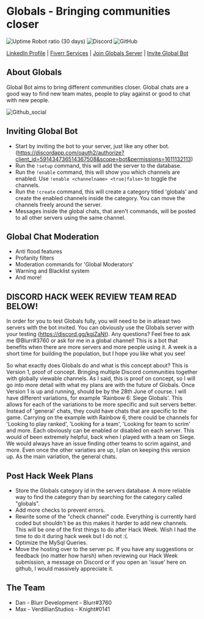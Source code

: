 # Globals - Bringing communities closer
![Uptime Robot ratio (30 days)](https://img.shields.io/uptimerobot/ratio/m778918918-3e92c097147760ee39d02d36.svg?style=for-the-badge)
![Discord](https://img.shields.io/discord/591710248360738863.svg?label=Official%20Discord&style=for-the-badge)
![GitHub](https://img.shields.io/github/license/byBlurr/Globals.svg?style=for-the-badge)

[LinkedIn Profile](https://www.linkedin.com/in/daniel-dumont/) | 
[Fiverr Services](https://www.fiverr.com/blurrdev?up_rollout=true) | 
[Join Globals Server](https://discord.gg/kgjZaNt) | 
[Invite Global Bot](https://discordapp.com/oauth2/authorize?client_id=591434736514367508&scope=bot&permissions=1611132113)

## About Globals
Global Bot aims to bring different communities closer. Global chats are a good way to find new team mates, people to play against or good to chat with new people.

![Github_social](https://cdn.discordapp.com/attachments/587411637363802135/593832015065776138/0.jpg)

## Inviting Global Bot
- Start by inviting the bot to your server, just like any other bot. 
  (https://discordapp.com/oauth2/authorize?client_id=591434736514367508&scope=bot&permissions=1611132113)
- Run the `!setup` command, this will add the server to the database.
- Run the `!enable` command, this will show you which channels are enabled. Use `!enable <channelname> <true|false>` to toggle the channels.
- Run the `!create` command, this will create a category titled 'globals' and create the enabled channels inside the category. You can move the channels freely around the server.
- Messages inside the global chats, that aren't commands, will be posted to all other servers using the same channel.

## Global Chat Moderation
- Anti flood features
- Profanity filters
- Moderation commands for 'Global Moderators'
- Warning and Blacklist system
- And more!

## DISCORD HACK WEEK REVIEW TEAM READ BELOW!
In order for you to test Globals fully, you will need to be in atleast two servers with the bot invited. You can obviously use the Globals server with your testing (https://discord.gg/kgjZaNt). Any questions? Feel free to ask me @Blurr#3760 or ask for me in a global channel! This is a bot that benefits when there are more servers and more people using it. A week is a short time for building the population, but I hope you like what you see!

So what exactly does Globals do and what is this concept about? This is Version 1, proof of concept. Bringing multiple Discord communities together with globally viewable channels. As I said, this is proof on concept, so I will go into more detail with what my plans are with the future of Globals. Once Version 1 is up and running, should be by the 28th June of course. I will have different variations, for example 'Rainbow 6: Siege Globals'. This allows for each of the variations to be more specific and suit servers better. Instead of 'general' chats, they could have chats that are specific to the game. Carrying on the example with Rainbow 6, there could be channels for 'Looking to play ranked', 'Looking for a team', 'Looking for team to scrim' and more. Each obviously can be enabled or disabled on each server. This would of been extremely helpful, back when I played with a team on Siege. We would always have an issue finding other teams to scrim against, and more. Even once the other variaties are up, I plan on keeping this version up. As the main variation, the general chats.

## Post Hack Week Plans
- Store the Globals category id in the servers database. A more reliable way to find the category than by searching for the category called "globals".
- Add more checks to prevent errors.
- Rewrite some of the "check channel" code. Everything is currently hard coded but shouldn't be as this makes it harder to add new channels. This will be one of the first things to do after Hack Week. Wish I had the time to do it during hack week but I do not :(.
- Optimize the MySql Queries.
- Move the hosting over to the server pc.
If you have any suggestions or feedback (no matter how harsh) when reviewing our Hack Week submission, a message on Discord or if you open an 'issue' here on github, I would massively appreciate it.

## The Team
- Dan - Blurr Development - Blurr#3760
- Max - VerdillianStudios - Knight#0141
